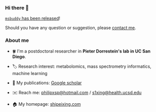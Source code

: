 ### Hi there 👋

[`msbuddy` has been released](https://github.com/Philipbear/msbuddy)!

Should you have any question or suggestion, please [contact me](mailto:s1xing@health.ucsd.edu).



### About me
- :four_leaf_clover:  I'm a postdoctoral researcher in **Pieter Dorrestein's lab in UC San Diego**.

- :label:  Research interest: metabolomics, mass spectrometry informatics, machine learning

- :page_facing_up:  My publications: [Google scholar](https://scholar.google.ca/citations?user=en0zumcAAAAJ&hl=en)

- :envelope:  Reach me: philipxsp@hotmail.com  /  s1xing@health.ucsd.edu

- :house:  My homepage: [shipeixing.com](https://shipeixing.com)
<!--


:cn:
- 🔭 I’m currently working on ...
- 🌱 I’m currently learning ...
- 👯 I’m looking to collaborate on ...
- 🤔 I’m looking for help with ...
- 💬 Ask me about ...
- 📫 How to reach me: ...
- 😄 Pronouns: ...
- ⚡ Fun fact: ...
-->
